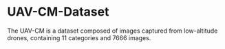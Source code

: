 # UAV-CM-Dataset
The UAV-CM is a dataset composed of images captured from low-altitude drones, containing 11 categories and 7666 images.
